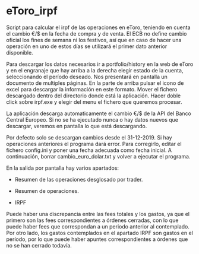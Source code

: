 # eToro_irpf
Script para calcular el irpf de las operaciones en eToro, teniendo en cuenta el cambio €/$ en la fecha de compra y de venta. El ECB no define cambio oficial los fines de semana ni los festivos, así que en caso de hacer una operación en uno de estos días se utilizará el primer dato anterior disponible.

Para descargar los datos necesarios ir a portfolio/history en la web de eToro y en el engranaje que hay arriba a la derecha elegir estado de la cuenta, seleccionando el período deseado.
Nos presentará en pantalla un documento de multiples páginas. En la parte de arriba pulsar el icono de excel para descargar la información en este formato. Mover el fichero descargado dentro del directorio donde está la aplicación.
Hacer doble click sobre irpf.exe y elegir del menu el fichero que queremos procesar.

La aplicación descarga automaticamente el cambio €/$ de la API del Banco Central Europeo. Si no se ha ejecutado nunca o hay datos nuevos que descargar, veremos en pantalla lo que está descargando.

Por defecto solo se descargan cambios desde el 31-12-2019. Si hay operaciones anteriores el programa dará error. Para corregirlo, editar el fichero config.ini y poner una fecha adecuada como fecha inicial. A continuación, borrar cambio_euro_dolar.txt y volver a ejecutar el programa.

En la salida por pantalla hay varios apartados:

  - Resumen de las operaciones desglosado por trader.

  - Resumen de operaciones.

  - IRPF

Puede haber una discrepancia entre las fees totales y los gastos, ya que el primero son las fees correspondientes a órdenes cerradas, con lo que puede haber fees que correspondan a un periodo anterior al contemplado. Por otro lado, los gastos contemplados en el apartado IRPF son gastos en el período, por lo que puede haber apuntes correspondientes a órdenes que no se han cerrado todavía.
